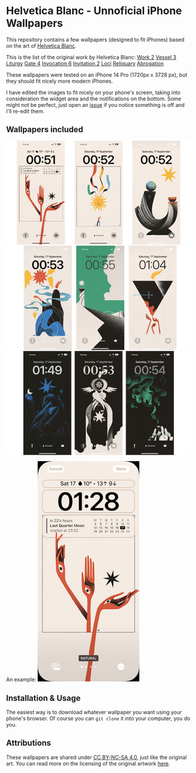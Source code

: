# Helvetica Blanc - Unnoficial iPhone Wallpapers

This repository contains a few wallpapers (designed to fit iPhones) based on the art of [Helvetica Blanc](https://helveticablanc.com/index.html).

This is the list of the original work by Helvetica Blanc:
[Work 2](https://helveticablanc.com/20220830-work-2.html)
[Vessel 3](https://helveticablanc.com/20220412-vessel-3.html)
[Liturgy](https://helveticablanc.com/20201111-liturgy.html)
[Gate 4](https://helveticablanc.com/20211119-gate-4.html)
[Invocation 6](https://helveticablanc.com/20220331-invocation-6.html)
[Invitation 2](https://helveticablanc.com/20220614-invitation-2.html)
[Loci](https://helveticablanc.com/20210917-loci.html)
[Reliquary](https://helveticablanc.com/20220721-reliquary.html)
[Abrogation](https://helveticablanc.com/20220106-abrogation.html)

These wallpapers were tested on an iPhone 14 Pro (1720px x 3728 px), but they should fit nicely more modern iPhones.

I have edited the images to fit nicely on your phone's screen, taking into consideration the widget area and the notifications on the bottom. Some might not be perfect, just open an [issue](https://github.com/aersoares81/helvetica_blanc_wallpapers/issues) if you notice something is off and I'll re-edit them.

## Wallpapers included
![Example of usage - part 1](https://github.com/aersoares81/helvetica_blanc_wallpapers/blob/main/examples/examples1.jpeg)
![Example of usage - part 2](https://github.com/aersoares81/helvetica_blanc_wallpapers/blob/main/examples/examples2.jpeg)
![Example of usage - part 3](https://github.com/aersoares81/helvetica_blanc_wallpapers/blob/main/examples/examples3.jpeg)

An example:
![Customizing Lock Screen](https://github.com/aersoares81/helvetica_blanc_wallpapers/blob/main/examples/customization_example.PNG) 

## Installation & Usage
The easiest way is to download whatever wallpaper you want using your phone's browser. Of course you can ``git clone`` it into your computer, you do you.

## Attributions
These wallpapers are shared under [CC BY-NC-SA 4.0](https://creativecommons.org/licenses/by-nc-sa/4.0/), just like the original art. You can read more on the licensing of the original artwork [here](https://helveticablanc.com/licensing.html).
